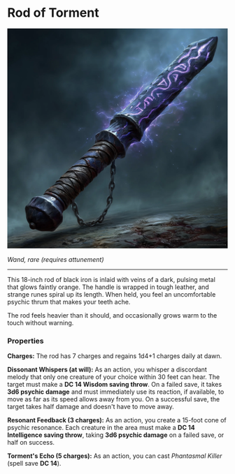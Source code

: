 # Rod of Torment

![Rod of Torment](rod_of_torment.webp)

*Wand, rare (requires attunement)*

---

This 18-inch rod of black iron is inlaid with veins of a dark, pulsing metal that glows faintly orange. The handle is wrapped in tough leather, and strange runes spiral up its length. When held, you feel an uncomfortable psychic thrum that makes your teeth ache.

The rod feels heavier than it should, and occasionally grows warm to the touch without warning.

### Properties

**Charges:** The rod has 7 charges and regains 1d4+1 charges daily at dawn.

**Dissonant Whispers (at will):** As an action, you whisper a discordant melody that only one creature of your choice within 30 feet can hear. The target must make a **DC 14 Wisdom saving throw**. On a failed save, it takes **3d6 psychic damage** and must immediately use its reaction, if available, to move as far as its speed allows away from you. On a successful save, the target takes half damage and doesn't have to move away.

**Resonant Feedback (3 charges):** As an action, you create a 15-foot cone of psychic resonance. Each creature in the area must make a **DC 14 Intelligence saving throw**, taking **3d6 psychic damage** on a failed save, or half on success.

**Torment's Echo (5 charges):** As an action, you can cast *Phantasmal Killer* (spell save **DC 14**).
